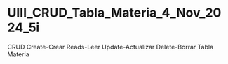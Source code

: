 # UIII_CRUD_Tabla_Materia_4_Nov_2024_5i
CRUD Create-Crear Reads-Leer Update-Actualizar Delete-Borrar Tabla Materia
